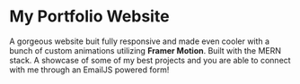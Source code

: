 # My Portfolio Website

A gorgeous website buit fully responsive and made even cooler with a bunch of custom animations utilizing **Framer Motion**. Built with the MERN stack.
A showcase of some of my best projects and you are able to connect with me through an EmailJS powered form!

